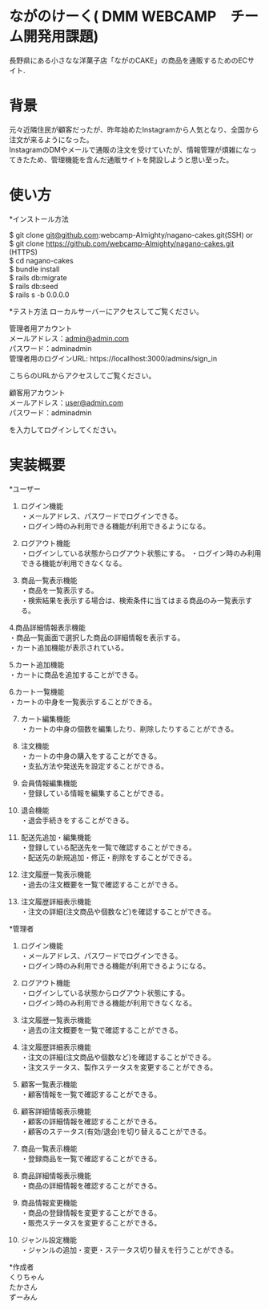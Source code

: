 # ながのけーく( DMM WEBCAMP　チーム開発用課題)

長野県にある小さなな洋菓子店「ながのCAKE」の商品を通販するためのECサイト.

# 背景
元々近隣住民が顧客だったが、昨年始めたInstagramから人気となり、全国から注文が来るようになった。<br>
InstagramのDMやメールで通販の注文を受けていたが、情報管理が煩雑になってきたため、管理機能を含んだ通販サイトを開設しようと思い至った。


# 使い方  
*インストール方法

$ git clone git@github.com:webcamp-Almighty/nagano-cakes.git(SSH) or<br>
$ git clone https://github.com/webcamp-Almighty/nagano-cakes.git (HTTPS)<br>
$ cd nagano-cakes<br>
$ bundle install<br>
$ rails db:migrate<br>
$ rails db:seed<br>
$ rails s -b 0.0.0.0<br>


*テスト方法
ローカルサーバーにアクセスしてご覧ください。

管理者用アカウント  
メールアドレス：admin@admin.com<br>
パスワード：adminadmin  
管理者用のログインURL: https://locallhost:3000/admins/sign_in  

こちらのURLからアクセスしてご覧ください。

顧客用アカウント  
メールアドレス：user@admin.com<br>
パスワード：adminadmin

を入力してログインしてください。


 # 実装概要
 
*ユーザー
1. ログイン機能  
・メールアドレス、パスワードでログインできる。  
・ログイン時のみ利用できる機能が利用できるようになる。  


2. ログアウト機能  
・ログインしている状態からログアウト状態にする。 
・ログイン時のみ利用できる機能が利用できなくなる。  

3. 商品一覧表示機能  
・商品を一覧表示する。  
・検索結果を表示する場合は、検索条件に当てはまる商品のみ一覧表示する。  

4.商品詳細情報表示機能  
・商品一覧画面で選択した商品の詳細情報を表示する。  
・カート追加機能が表示されている。  

5.カート追加機能  
・カートに商品を追加することができる。  

6.カート一覧機能  
・カートの中身を一覧表示することができる。  

7. カート編集機能  
・カートの中身の個数を編集したり、削除したりすることができる。

8. 注文機能  
・カートの中身の購入をすることができる。  
・支払方法や発送先を設定することができる。

9. 会員情報編集機能  
・登録している情報を編集することができる。

10. 退会機能  
・退会手続きをすることができる。

11. 配送先追加・編集機能  
・登録している配送先を一覧で確認することができる。  
・配送先の新規追加・修正・削除をすることができる。  

12. 注文履歴一覧表示機能  
・過去の注文概要を一覧で確認することができる。

13. 注文履歴詳細表示機能  
・注文の詳細(注文商品や個数など)を確認することができる。


*管理者  
1. ログイン機能  
・メールアドレス、パスワードでログインできる。  
・ログイン時のみ利用できる機能が利用できるようになる。

2. ログアウト機能  
・ログインしている状態からログアウト状態にする。  
・ログイン時のみ利用できる機能が利用できなくなる。  

3. 注文履歴一覧表示機能  
・過去の注文概要を一覧で確認することができる。  

4. 注文履歴詳細表示機能  
・注文の詳細(注文商品や個数など)を確認することができる。  
・注文ステータス、製作ステータスを変更することができる。  

5. 顧客一覧表示機能  
・顧客情報を一覧で確認することができる。  

6. 顧客詳細情報表示機能  
・顧客の詳細情報を確認することができる。  
・顧客のステータス(有効/退会)を切り替えることができる。  

7. 商品一覧表示機能  
・登録商品を一覧で確認することができる。  

8. 商品詳細情報表示機能  
・商品の詳細情報を確認することができる。  

9. 商品情報変更機能  
・商品の登録情報を変更することができる。    
・販売ステータスを変更することができる。  

10. ジャンル設定機能  
・ジャンルの追加・変更・ステータス切り替えを行うことができる。  
 
*作成者  
くりちゃん  
たかさん  
ずーみん  
